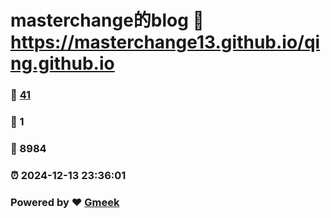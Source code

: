 # masterchange的blog :link: https://masterchange13.github.io/qing.github.io 
### :page_facing_up: [41](https://masterchange13.github.io/qing.github.io/tag.html) 
### :speech_balloon: 1 
### :hibiscus: 8984 
### :alarm_clock: 2024-12-13 23:36:01 
### Powered by :heart: [Gmeek](https://github.com/Meekdai/Gmeek)
